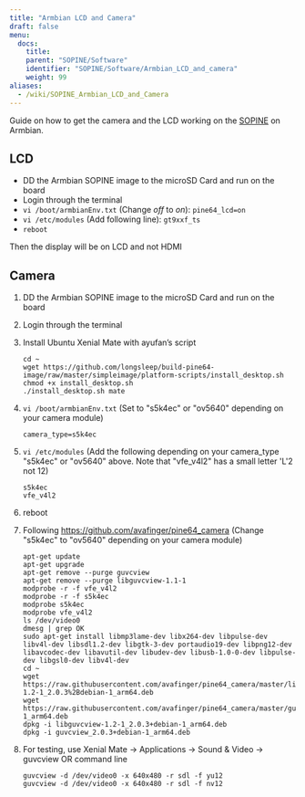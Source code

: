 ```yaml
---
title: "Armbian LCD and Camera"
draft: false
menu:
  docs:
    title:
    parent: "SOPINE/Software"
    identifier: "SOPINE/Software/Armbian_LCD_and_camera"
    weight: 99
aliases:
  - /wiki/SOPINE_Armbian_LCD_and_Camera
---
```


Guide on how to get the camera and the LCD working on the [SOPINE](/documentation/SOPINE) on Armbian.

## LCD

* DD the Armbian SOPINE image to the microSD Card and run on the board
* Login through the terminal
* `vi /boot/armbianEnv.txt` (Change _off_ to _on_): `pine64_lcd=on`
* `vi /etc/modules` (Add following line): `gt9xxf_ts`
* `reboot`

Then the display will be on LCD and not HDMI

## Camera

1. DD the Armbian SOPINE image to the microSD Card and run on the board
2. Login through the terminal
3. Install Ubuntu Xenial Mate with ayufan’s script

       cd ~
       wget https://github.com/longsleep/build-pine64-image/raw/master/simpleimage/platform-scripts/install_desktop.sh
       chmod +x install_desktop.sh
       ./install_desktop.sh mate
4. `vi /boot/armbianEnv.txt` (Set to "s5k4ec" or "ov5640" depending on your camera module)

       camera_type=s5k4ec
5. `vi /etc/modules` (Add the following depending on your camera_type "s5k4ec" or "ov5640" above. Note that "vfe_v4l2" has a small letter 'L'2 not 12)

       s5k4ec
       vfe_v4l2
6. reboot
7. Following https://github.com/avafinger/pine64_camera  (Change "s5k4ec" to "ov5640" depending on your camera module)

       apt-get update
       apt-get upgrade
       apt-get remove --purge guvcview
       apt-get remove --purge libguvcview-1.1-1
       modprobe -r -f vfe_v4l2
       modprobe -r -f s5k4ec
       modprobe s5k4ec
       modprobe vfe_v4l2
       ls /dev/video0
       dmesg | grep OK
       sudo apt-get install libmp3lame-dev libx264-dev libpulse-dev libv4l-dev libsdl1.2-dev libgtk-3-dev portaudio19-dev libpng12-dev libavcodec-dev libavutil-dev libudev-dev libusb-1.0-0-dev libpulse-dev libgsl0-dev libv4l-dev
       cd ~
       wget https://raw.githubusercontent.com/avafinger/pine64_camera/master/libguvcview-1.2-1_2.0.3%2Bdebian-1_arm64.deb
       wget https://raw.githubusercontent.com/avafinger/pine64_camera/master/guvcview_2.0.3%2Bdebian-1_arm64.deb
       dpkg -i libguvcview-1.2-1_2.0.3+debian-1_arm64.deb
       dpkg -i guvcview_2.0.3+debian-1_arm64.deb
8. For testing, use Xenial Mate -> Applications -> Sound & Video -> guvcview
OR command line

       guvcview -d /dev/video0 -x 640x480 -r sdl -f yu12
       guvcview -d /dev/video0 -x 640x480 -r sdl -f nv12
